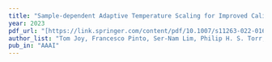 ```yaml
---
title: "Sample-dependent Adaptive Temperature Scaling for Improved Calibration"
year: 2023
pdf_url: "[https://link.springer.com/content/pdf/10.1007/s11263-022-01629-1.pdf](https://arxiv.org/pdf/2207.06211.pdf)"
author_list: "Tom Joy, Francesco Pinto, Ser-Nam Lim, Philip H. S. Torr, Puneet K. Dokania"
pub_in: "AAAI"
---
```

